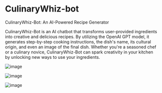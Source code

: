 # CulinaryWhiz-bot
CulinaryWhiz-Bot: An AI-Powered Recipe Generator

CulinaryWhiz-Bot is an AI chatbot that transforms user-provided ingredients into creative and delicious recipes. By utilizing the OpenAI GPT model, it generates step-by-step cooking instructions, the dish's name, its cultural origin, and even an image of the final dish. Whether you're a seasoned chef or a culinary novice, CulinaryWhiz-Bot can spark creativity in your kitchen by unlocking new ways to use your ingredients.

![image](https://github.com/Sayeed-Akram23/CulinaryWhiz-bot/assets/103556445/0331a340-181f-4ef4-a905-aafd3865aada)


![image](https://github.com/Sayeed-Akram23/CulinaryWhiz-bot/assets/103556445/af3da4e8-d1b4-4556-9aa3-bcb3375840b3)


![image](https://github.com/Sayeed-Akram23/CulinaryWhiz-bot/assets/103556445/1a566197-2927-4b14-b8c7-f0441e122839)



